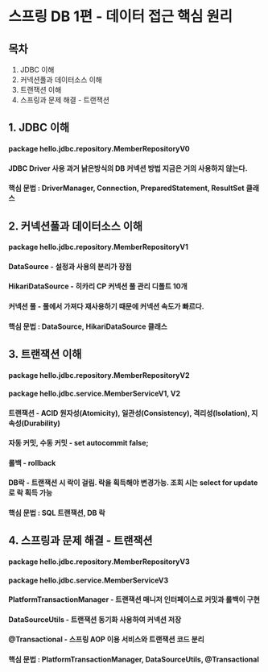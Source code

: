 # 스프링 DB 1편 - 데이터 접근 핵심 원리

## 목차
1. JDBC 이해
2. 커넥션풀과 데이터소스 이해
3. 트랜잭션 이해
4. 스프링과 문제 해결 - 트랜잭션

## 1. JDBC 이해   
#### package hello.jdbc.repository.MemberRepositoryV0   
#### JDBC Driver 사용 과거 낡은방식의 DB 커넥션 방법 지금은 거의 사용하지 않는다.
#### 핵심 문법 : DriverManager, Connection, PreparedStatement, ResultSet 클래스

## 2. 커넥션풀과 데이터소스 이해
#### package hello.jdbc.repository.MemberRepositoryV1
#### DataSource - 설정과 사용의 분리가 장점
#### HikariDataSource - 히카리 CP 커넥션 풀 관리 디폴트 10개
#### 커넥션 풀 - 풀에서 가져다 재사용하기 때문에 커넥션 속도가 빠르다.
#### 핵심 문법 : DataSource, HikariDataSource 클래스

## 3. 트랜잭션 이해
#### package hello.jdbc.repository.MemberRepositoryV2
#### package hello.jdbc.service.MemberServiceV1, V2
#### 트랜잭션 - ACID 원자성(Atomicity), 일관성(Consistency), 격리성(Isolation), 지속성(Durability)
#### 자동 커밋, 수동 커밋 - set autocommit false;
#### 롤백 - rollback
#### DB락 - 트랜잭션 시 락이 걸림. 락을 획득해야 변경가능. 조회 시는 select for update 로 락 획득 가능
#### 핵심 문법 : SQL 트랜잭션, DB 락

## 4. 스프링과 문제 해결 - 트랜잭션
#### package hello.jdbc.repository.MemberRepositoryV3
#### package hello.jdbc.service.MemberServiceV3
#### PlatformTransactionManager - 트랜잭션 매니저 인터페이스로 커밋과 롤백이 구현
#### DataSourceUtils - 트랜잭션 동기화 사용하여 커넥션 저장
#### @Transactional - 스프링 AOP 이용 서비스와 트랜잭션 코드 분리
#### 핵심 문법 : PlatformTransactionManager, DataSourceUtils, @Transactional